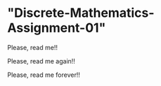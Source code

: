 # "Discrete-Mathematics-Assignment-01"

Please, read me!!

Please, read me again!!

Please, read me forever!!